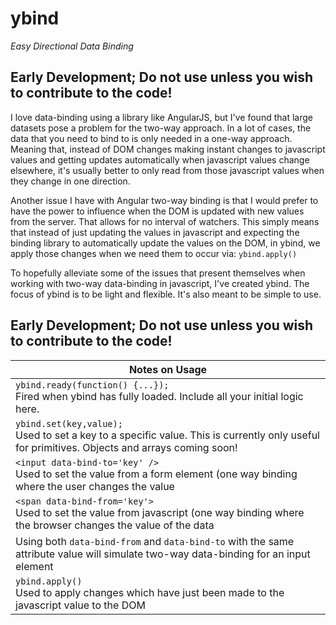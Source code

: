ybind
======
*Easy Directional Data Binding*

Early Development; Do not use unless you wish to contribute to the code!
-------

 I love data-binding using a library like AngularJS, but I've found that large datasets pose a problem for the two-way approach. In a lot of cases, the data that you need to bind to is only needed in a one-way approach. Meaning that, instead of DOM changes making instant changes to javascript values and getting updates automatically when javascript values change elsewhere, it's usually better to only read from those javascript values when they change in one direction.
 
 Another issue I have with Angular two-way binding is that I would prefer to have the power to influence when the DOM is updated with new values from the server. That allows for no interval of watchers. This simply means that instead of just updating the values in javascript and expecting the binding library to automatically update the values on the DOM, in ybind, we apply those changes when we need them to occur via:
 `ybind.apply()`
 
 To hopefully alleviate some of the issues that present themselves when working with two-way data-binding in javascript, I've created ybind. The focus of ybind is to be light and flexible. It's also meant to be simple to use. 

Early Development; Do not use unless you wish to contribute to the code!
-----

| Notes on Usage|
| -------- |
| `ybind.ready(function() {...});` <br>Fired when ybind has fully loaded. Include all your initial logic here. |
| `ybind.set(key,value);` <br> Used to set a key to a specific value. This is currently only useful for primitives. Objects and arrays coming soon!|
| `<input data-bind-to='key' />` <br> Used to set the value from a form element (one way binding where the user changes the value |
| `<span data-bind-from='key'>` <br> Used to set the value from javascript (one way binding where the browser changes the value of the data | 
| Using both `data-bind-from` and `data-bind-to` with the same attribute value <key> will simulate two-way data-binding for an input element |
| `ybind.apply()` <br> Used to apply changes which have just been made to the javascript value to the DOM |
